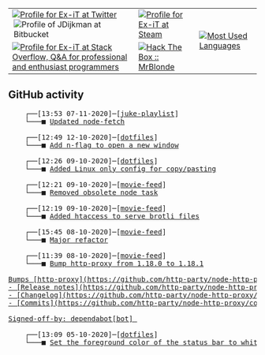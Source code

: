 <table>
    <tr>
        <td>
            <a href="https://twitter.com/jdijkman">
                <img alt="Profile for Ex-iT at Twitter" src="https://68ef2f69c7787d4078ac-7864ae55ba174c40683f10ab811d9167.ssl.cf1.rackcdn.com/twitter-icon_64x64.png" />
            </a>
            <a href="https://bitbucket.org/jdijkman/">
                <img align="right" alt="Profile of JDijkman at Bitbucket" src="https://icons.iconarchive.com/icons/limav/flat-gradient-social/64/Bitbucket-icon.png" />
            </a>
        </td>
        <td>
            <a href="https://steamcommunity.com/id/Ex-iT">
                <img alt="Profile for Ex-iT at Steam" src="https://steamcommunity-a.akamaihd.net/public/shared/images/header/globalheader_logo.png" />
            </a>
        </td>
        <td rowspan="2">
            <a href="https://github.com/Ex-iT/">
                <img alt="Most Used Languages" src="https://github-readme-stats.vercel.app/api/top-langs/?username=ex-it&layout=compact&theme=algolia" />
            </a>
        </td>
    </tr>
    <tr>
        <td>
            <a href="https://stackoverflow.com/users/3351720/ex-it">
                <img alt="Profile for Ex-iT at Stack Overflow, Q&amp;A for professional and enthusiast programmers" src="https://stackoverflow.com/users/flair/3351720.png?theme=dark" />
            </a>
        </td>
        <td>
            <a href="https://www.hackthebox.eu/home/users/profile/169430">
                <img alt="Hack The Box :: MrBlonde" src="https://www.hackthebox.eu/badge/image/169430" />
            </a>
        </td>
    </tr>
</table>

<h2>GitHub activity</h2>

<pre>
    ┌──[13:53 07-11-2020]─[<a href="https://github.com/Ex-iT/juke-playlist">juke-playlist</a>]
    └───■ <a href="https://github.com/Ex-iT/juke-playlist/commit/30cac90c069c879922282053cd08ae48122fa327">Updated node-fetch</a><br />
    ┌──[12:49 12-10-2020]─[<a href="https://github.com/Ex-iT/dotfiles">dotfiles</a>]
    └───■ <a href="https://github.com/Ex-iT/dotfiles/commit/fab2c918e75eaf883b2ee40c6e3b8edf70efeb01">Add n-flag to open a new window</a><br />
    ┌──[12:26 09-10-2020]─[<a href="https://github.com/Ex-iT/dotfiles">dotfiles</a>]
    └───■ <a href="https://github.com/Ex-iT/dotfiles/commit/166f52a3dc9aafb7518e397387f4864d07539d1d">Added Linux only config for copy/pasting</a><br />
    ┌──[12:21 09-10-2020]─[<a href="https://github.com/Ex-iT/movie-feed">movie-feed</a>]
    └───■ <a href="https://github.com/Ex-iT/movie-feed/commit/0fb6b14569099d6584b02d34eddacbfee4fdbae5">Removed obsolete node task</a><br />
    ┌──[12:19 09-10-2020]─[<a href="https://github.com/Ex-iT/movie-feed">movie-feed</a>]
    └───■ <a href="https://github.com/Ex-iT/movie-feed/commit/300d8013933c8afe54ae66749fc74bea8de22ec3">Added htaccess to serve brotli files</a><br />
    ┌──[15:45 08-10-2020]─[<a href="https://github.com/Ex-iT/movie-feed">movie-feed</a>]
    └───■ <a href="https://github.com/Ex-iT/movie-feed/commit/51a097b36149f92487189480ca0e544df7c17386">Major refactor</a><br />
    ┌──[11:39 08-10-2020]─[<a href="https://github.com/Ex-iT/movie-feed">movie-feed</a>]
    └───■ <a href="https://github.com/Ex-iT/movie-feed/commit/f0fc4e03b8bc12ddac8a5691b18d6c2011d7e3c6">Bump http-proxy from 1.18.0 to 1.18.1

Bumps [http-proxy](https://github.com/http-party/node-http-proxy) from 1.18.0 to 1.18.1.
- [Release notes](https://github.com/http-party/node-http-proxy/releases)
- [Changelog](https://github.com/http-party/node-http-proxy/blob/master/CHANGELOG.md)
- [Commits](https://github.com/http-party/node-http-proxy/compare/1.18.0...1.18.1)

Signed-off-by: dependabot[bot] <support@github.com></a><br />
    ┌──[13:09 05-10-2020]─[<a href="https://github.com/Ex-iT/dotfiles">dotfiles</a>]
    └───■ <a href="https://github.com/Ex-iT/dotfiles/commit/8f239debebb5fd944c81198da0afc27c0bf989b7">Set the foreground color of the status bar to white</a><br />
</pre>